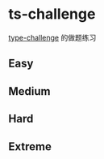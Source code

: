 # ts-challenge

[type-challenge](https://github.com/type-challenges/type-challenges) 的做题练习

## Easy

## Medium

## Hard

## Extreme
